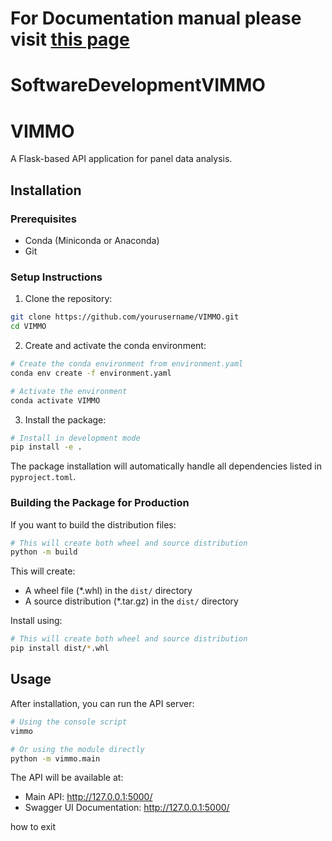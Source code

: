 # For Documentation manual please visit [this page](https://softwaredevelopmentvimmo.readthedocs.io/en/latest/)

# SoftwareDevelopmentVIMMO

# VIMMO

A Flask-based API application for panel data analysis.

## Installation

### Prerequisites

- Conda (Miniconda or Anaconda)
- Git

### Setup Instructions

1. Clone the repository:
```bash
git clone https://github.com/yourusername/VIMMO.git
cd VIMMO
```

2. Create and activate the conda environment:
```bash
# Create the conda environment from environment.yaml
conda env create -f environment.yaml

# Activate the environment
conda activate VIMMO
```

3. Install the package:
```bash
# Install in development mode
pip install -e .
```

The package installation will automatically handle all dependencies listed in `pyproject.toml`.

### Building the Package for Production

If you want to build the distribution files:
```bash
# This will create both wheel and source distribution
python -m build
```

This will create:
- A wheel file (*.whl) in the `dist/` directory
- A source distribution (*.tar.gz) in the `dist/` directory

Install using:
```bash
# This will create both wheel and source distribution
pip install dist/*.whl
```

## Usage

After installation, you can run the API server:
```bash
# Using the console script
vimmo

# Or using the module directly
python -m vimmo.main
```

The API will be available at:
- Main API: http://127.0.0.1:5000/
- Swagger UI Documentation: http://127.0.0.1:5000/



how to exit

